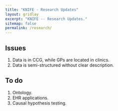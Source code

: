 ```yaml
---
title: "KNIFE - Research Updates"
layout: gridlay
excerpt: "KNIFE -- Research Updates."
sitemap: false
permalink: /research/
---
```




## Issues
1. Data is in CCG, while GPs are located in clinics.
2. Data is semi-structured without clear description.



## To do
1. Ontology.
2. EHR applications.
3. Causal hypothesis testing.

